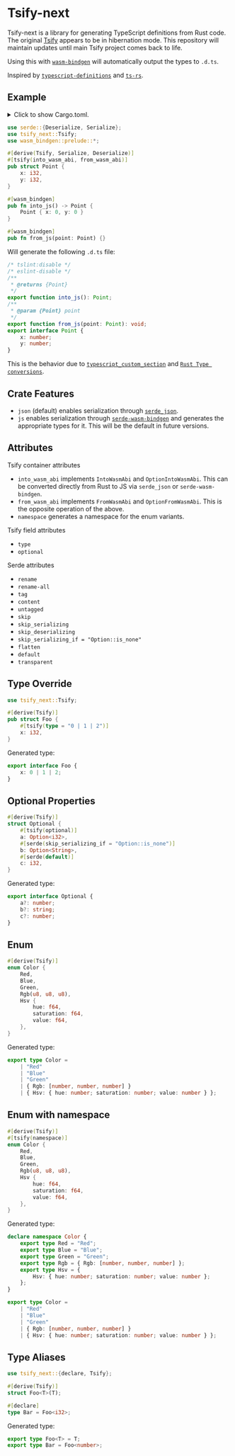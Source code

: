 # Tsify-next

Tsify-next is a library for generating TypeScript definitions from Rust code. The original [Tsify](https://github.com/madonoharu/tsify) appears to be in hibernation mode. This repository will maintain updates until main Tsify project comes back to life.

Using this with [`wasm-bindgen`](https://github.com/rustwasm/wasm-bindgen) will automatically output the types to `.d.ts`.

Inspired by [`typescript-definitions`](https://github.com/arabidopsis/typescript-definitions) and [`ts-rs`](https://github.com/Aleph-Alpha/ts-rs).

## Example

<details>
<summary>
Click to show Cargo.toml.
</summary>

```toml
[dependencies]
tsify = "0.5.5"
serde = { version = "1.0", features = ["derive"] }
wasm-bindgen = { version = "0.2" }
```

</details>

```rust
use serde::{Deserialize, Serialize};
use tsify_next::Tsify;
use wasm_bindgen::prelude::*;

#[derive(Tsify, Serialize, Deserialize)]
#[tsify(into_wasm_abi, from_wasm_abi)]
pub struct Point {
    x: i32,
    y: i32,
}

#[wasm_bindgen]
pub fn into_js() -> Point {
    Point { x: 0, y: 0 }
}

#[wasm_bindgen]
pub fn from_js(point: Point) {}
```

Will generate the following `.d.ts` file:

```ts
/* tslint:disable */
/* eslint-disable */
/**
 * @returns {Point}
 */
export function into_js(): Point;
/**
 * @param {Point} point
 */
export function from_js(point: Point): void;
export interface Point {
    x: number;
    y: number;
}
```

This is the behavior due to [`typescript_custom_section`](https://rustwasm.github.io/docs/wasm-bindgen/reference/attributes/on-rust-exports/typescript_custom_section.html) and [`Rust Type conversions`](https://rustwasm.github.io/docs/wasm-bindgen/contributing/design/rust-type-conversions.html).

## Crate Features

-   `json` (default) enables serialization through [`serde_json`](https://github.com/serde-rs/json).
-   `js` enables serialization through [`serde-wasm-bindgen`](https://github.com/cloudflare/serde-wasm-bindgen) and generates the appropriate types for it. This will be the default in future versions.

## Attributes

Tsify container attributes

-   `into_wasm_abi` implements `IntoWasmAbi` and `OptionIntoWasmAbi`. This can be converted directly from Rust to JS via `serde_json` or `serde-wasm-bindgen`.
-   `from_wasm_abi` implements `FromWasmAbi` and `OptionFromWasmAbi`. This is the opposite operation of the above.
-   `namespace` generates a namespace for the enum variants.

Tsify field attributes

-   `type`
-   `optional`

Serde attributes

-   `rename`
-   `rename-all`
-   `tag`
-   `content`
-   `untagged`
-   `skip`
-   `skip_serializing`
-   `skip_deserializing`
-   `skip_serializing_if = "Option::is_none"`
-   `flatten`
-   `default`
-   `transparent`

## Type Override

```rust
use tsify_next::Tsify;

#[derive(Tsify)]
pub struct Foo {
    #[tsify(type = "0 | 1 | 2")]
    x: i32,
}
```

Generated type:

```ts
export interface Foo {
    x: 0 | 1 | 2;
}
```

## Optional Properties

```rust
#[derive(Tsify)]
struct Optional {
    #[tsify(optional)]
    a: Option<i32>,
    #[serde(skip_serializing_if = "Option::is_none")]
    b: Option<String>,
    #[serde(default)]
    c: i32,
}
```

Generated type:

```ts
export interface Optional {
    a?: number;
    b?: string;
    c?: number;
}
```

## Enum

```rust
#[derive(Tsify)]
enum Color {
    Red,
    Blue,
    Green,
    Rgb(u8, u8, u8),
    Hsv {
        hue: f64,
        saturation: f64,
        value: f64,
    },
}
```

Generated type:

```ts
export type Color =
    | "Red"
    | "Blue"
    | "Green"
    | { Rgb: [number, number, number] }
    | { Hsv: { hue: number; saturation: number; value: number } };
```

## Enum with namespace

```rust
#[derive(Tsify)]
#[tsify(namespace)]
enum Color {
    Red,
    Blue,
    Green,
    Rgb(u8, u8, u8),
    Hsv {
        hue: f64,
        saturation: f64,
        value: f64,
    },
}
```

Generated type:

```ts
declare namespace Color {
    export type Red = "Red";
    export type Blue = "Blue";
    export type Green = "Green";
    export type Rgb = { Rgb: [number, number, number] };
    export type Hsv = {
        Hsv: { hue: number; saturation: number; value: number };
    };
}

export type Color =
    | "Red"
    | "Blue"
    | "Green"
    | { Rgb: [number, number, number] }
    | { Hsv: { hue: number; saturation: number; value: number } };
```

## Type Aliases

```rust
use tsify_next::{declare, Tsify};

#[derive(Tsify)]
struct Foo<T>(T);

#[declare]
type Bar = Foo<i32>;
```

Generated type:

```ts
export type Foo<T> = T;
export type Bar = Foo<number>;
```
